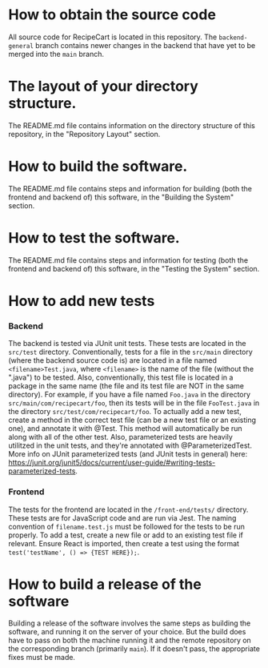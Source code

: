 # How to obtain the source code
All source code for RecipeCart is located in this repository. The `backend-general` branch contains newer changes in the backend that have yet to be merged into the `main` branch.

# The layout of your directory structure.
The README.md file contains information on the directory structure of this repository, in the "Repository Layout" section.

# How to build the software.
The README.md file contains steps and information for building (both the frontend and backend of) this software, in the "Building the System" section.

# How to test the software.
The README.md file contains steps and information for testing (both the frontend and backend of) this software, in the "Testing the System" section.

# How to add new tests
### Backend
The backend is tested via JUnit unit tests.
These tests are located in the `src/test` directory.
Conventionally, tests for a file in the `src/main` directory (where the backend source code is) are located in a file named `<filename>Test.java`, where `<filename>` is the name of the file (without the ".java") to be tested.
Also, conventionally, this test file is located in a package in the same name (the file and its test file are NOT in the same directory).
For example, if you have a file named `Foo.java` in the directory `src/main/com/recipecart/foo`, then its tests will be in the file `FooTest.java` in the directory `src/test/com/recipecart/foo`.
To actually add a new test, create a method in the correct test file (can be a new test file or an existing one), and annotate it with @Test.
This method will automatically be run along with all of the other test.
Also, parameterized tests are heavily utilitzed in the unit tests, and they're annotated with @ParameterizedTest.
More info on JUnit parameterized tests (and JUnit tests in general) here: https://junit.org/junit5/docs/current/user-guide/#writing-tests-parameterized-tests.

### Frontend
The tests for the frontend are located in the `/front-end/tests/` directory. These tests are for JavaScript code and are run via Jest. The naming convention of `filename.test.js` must be followed for the tests to be run properly. To add a test, create a new file or add to an existing test file if relevant. Ensure React is imported, then create a test using the format `test('testName', () => {TEST HERE});`.

# How to build a release of the software
Building a release of the software involves the same steps as building the software, and running it on the server of your choice.
But the build does have to pass on both the machine running it and the remote repository on the corresponding branch (primarily `main`).
If it doesn't pass, the appropriate fixes must be made.
